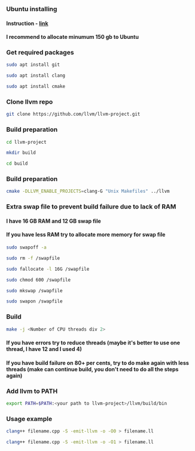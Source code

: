### Ubuntu installing
#### Instruction - [link](https://losst.ru/ustanovka-linux-ryadom-s-windows-10)
#### I recommend to allocate minumum 150 gb to Ubuntu

### **Get required packages**

```bash
sudo apt install git
```

```bash
sudo apt install clang
```

```bash
sudo apt install cmake
```


### **Clone llvm repo**

```bash
git clone https://github.com/llvm/llvm-project.git
```


### **Build preparation**

```bash
cd llvm-project
```

```bash
mkdir build
```

```bash
cd build
```


### **Build preparation**

```bash
cmake -DLLVM_ENABLE_PROJECTS=clang-G "Unix Makefiles" ../llvm
```

### **Extra swap file to prevent build failure due to lack of RAM**
#### I have 16 GB RAM and 12 GB swap file
#### If you have less RAM try to allocate more memory for swap file 

```bash
sudo swapoff -a
```

```bash
sudo rm -f /swapfile
```

```bash
sudo fallocate -l 16G /swapfile
```

```bash
sudo chmod 600 /swapfile
```

```bash
sudo mkswap /swapfile
```

```bash
sudo swapon /swapfile
```

### **Build**

```bash
make -j <Number of CPU threads div 2>
```
#### If you have errors try to reduce threads (maybe it's better to use one thread, I have 12 and I used 4)
#### If you have build failure on 80+ per cents, try to do make again with less threads (make can continue build, you don't need to do all the steps again)


### **Add llvm to PATH**

```bash
export PATH=$PATH:<your path to llvm-project>/llvm/build/bin
```

  
### **Usage example**
  
```bash
clang++ filename.cpp -S -emit-llvm -o -O0 > filename.ll
```

```bash
clang++ filename.cpp -S -emit-llvm -o -O1 > filename.ll
```
